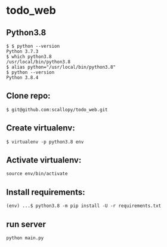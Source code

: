 # todo_web

## Python3.8

```
$ $ python --version
Python 3.7.3
$ which python3.8
/usr/local/bin/python3.8
$ alias python="/usr/local/bin/python3.8"
$ python --version
Python 3.8.4
```

## Clone repo:

`$ git@github.com:scallopy/todo_web.git`

## Create virtualenv:

`$ virtualenv -p python3.8 env`

## Activate virtualenv:

`source env/bin/activate`

## Install requirements:

`(env) ...$ python3.8 -m pip install -U -r requirements.txt`

## run server

`python main.py`
